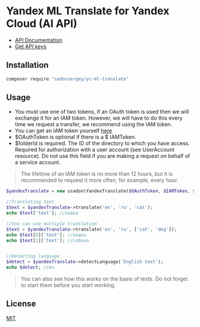Yandex ML Translate for Yandex Cloud (AI API)
====================
* [API Documentation](https://cloud.yandex.ru/docs/translate/api-ref/)
* [Get API keys](https://cloud.yandex.ru/docs/translate/api-ref/authentication)

Installation
------------

```bash
composer require "sadonsergey/yc-ml-translate"
```

Usage
-----

* You must use one of two tokens, if an OAuth token is used then we will exchange it for an IAM token.
However, we will have to do this every time we request a transfer, we recommend using the IAM token.
* You can get an IAM token yourself [here](https://cloud.yandex.ru/docs/iam/operations/iam-token/create)
* $OAuthToken is optional if there is a $ IAMToken.
* $folderId is required. 
The ID of the directory to which you have access. Required for authorization with a user account (see UserAccount resource). Do not use this field if you are making a request on behalf of a service account.

> The lifetime of an IAM token is no more than 12 hours, but it is recommended to request it more often, for example, every hour.

```php
$yandexTranslate = new ssadon\YandexTranslate($OAuthToken, $IAMToken, $folderId);

//Translating text
$text = $yandexTranslate->translate('en', 'ru', 'cat'); 
echo $text['text']; //кошка

//You can use multiple translation
$text = $yandexTranslate->translate('en', 'ru', ['cat', 'dog']); 
echo $text[0]['text']; //кошка
echo $text[1]['text']; //собака


//Detecting language
$detect = $yandexTranslate->detectLanguage('English text');
echo $detect; //en
```

> You can also see how this works on the basis of tests. Do not forget to start them before you start working.

License
-------

[MIT](LICENSE)
